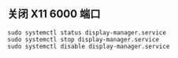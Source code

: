 ## 关闭 X11 6000 端口

```shell
sudo systemctl status display-manager.service
sudo systemctl stop display-manager.service
sudo systemctl disable display-manager.service
```